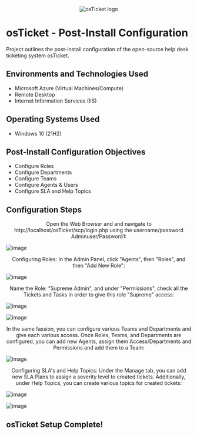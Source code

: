 <p align="center">
<img src="https://i.imgur.com/Clzj7Xs.png" alt="osTicket logo"/>
</p>

<h1>osTicket - Post-Install Configuration</h1>
Project outlines the post-install configuration of the open-source help desk ticketing system osTicket.<br />

<h2>Environments and Technologies Used</h2>

- Microsoft Azure (Virtual Machines/Compute)
- Remote Desktop
- Internet Information Services (IIS)

<h2>Operating Systems Used </h2>

- Windows 10</b> (21H2)

<h2>Post-Install Configuration Objectives</h2>

- Configure Roles
- Configure Departments
- Configure Teams
- Configure Agents & Users
- Configure SLA and Help Topics

<h2>Configuration Steps</h2>
<p align="center">
Open the Web Browser and and navigate to http://localhost/osTicket/scp/login.php using the username/password Adminuser/Password1:
  
![image](https://github.com/user-attachments/assets/69b7c61f-5a56-415c-a4ac-840a639560b0)


<p align="center">
Configuring Roles: In the Admin Panel, click "Agents", then "Roles", and then "Add New Role":

![image](https://github.com/user-attachments/assets/c983aef0-78ad-4d83-9795-3f64ab282e87)

<p align="center">
Name the Role: "Supreme Admin", and under "Permissions", check all the Tickets and Tasks in order to give this role "Supreme" access:

![image](https://github.com/user-attachments/assets/06b3c303-c8f9-45a9-835d-a2b493207120)

![image](https://github.com/user-attachments/assets/97969b08-83f5-4e6d-ae0d-97a38c6f724c)
<p align="center">
In the same fassion, you can configure various Teams and Departments and give each various access.  Once Roles, Teams, and Departments are configured, you can add new Agents, assign them Access/Departments and Permissions and add them to a Team:

![image](https://github.com/user-attachments/assets/8dacfa14-1b15-4f0f-aa2a-77e095b38915)

<p align="center">
Configuring SLA's and Help Topics:  Under the Manage tab, you can add new SLA Plans to assign a severity level to created tickets.  Additionally, under Help Topics, you can create various topics for created tickets:

![image](https://github.com/user-attachments/assets/4d8ef2e8-9452-4173-8bf6-17dc9c598628)

![image](https://github.com/user-attachments/assets/cc6c3f5d-6c3c-466c-a01e-2f594463a2af)

<h2>osTicket Setup Complete!</h2>









